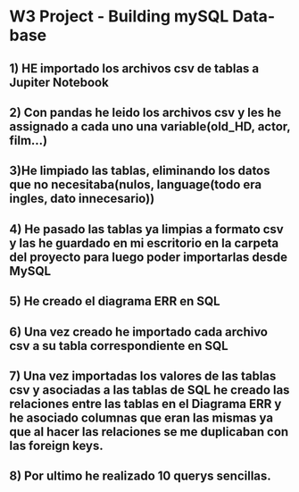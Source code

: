 # W3 Project - Building mySQL Data-base 




## 1) HE importado los archivos csv de tablas a Jupiter Notebook
## 2) Con pandas he leido los archivos csv y les he assignado a cada uno una variable(old_HD, actor, film...)
## 3)He limpiado las tablas, eliminando los datos que no necesitaba(nulos, language(todo era ingles, dato innecesario))
## 4) He pasado las tablas ya limpias a formato csv y las he guardado en mi escritorio en la carpeta del proyecto para luego poder importarlas desde MySQL
## 5) He creado el diagrama ERR en SQL 
## 6) Una vez creado he importado cada archivo csv a su tabla correspondiente en SQL
## 7) Una vez importadas los valores de las tablas csv y asociadas a las tablas de SQL he creado las relaciones entre las tablas en el Diagrama ERR y he asociado columnas que eran las mismas ya que al hacer las relaciones se me duplicaban con las foreign keys.
## 8) Por ultimo he realizado 10 querys sencillas.

